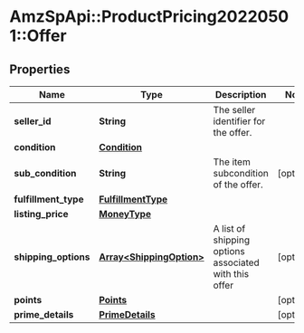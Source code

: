 # AmzSpApi::ProductPricing20220501::Offer

## Properties
Name | Type | Description | Notes
------------ | ------------- | ------------- | -------------
**seller_id** | **String** | The seller identifier for the offer. | 
**condition** | [**Condition**](Condition.md) |  | 
**sub_condition** | **String** | The item subcondition of the offer. | [optional] 
**fulfillment_type** | [**FulfillmentType**](FulfillmentType.md) |  | 
**listing_price** | [**MoneyType**](MoneyType.md) |  | 
**shipping_options** | [**Array&lt;ShippingOption&gt;**](ShippingOption.md) | A list of shipping options associated with this offer | [optional] 
**points** | [**Points**](Points.md) |  | [optional] 
**prime_details** | [**PrimeDetails**](PrimeDetails.md) |  | [optional] 

